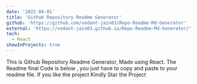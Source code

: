 ```yaml
---
date: '2022-04-01'
title: 'Github Repository Readme Generator'
github: 'https://github.com/vedant-jain03/Repo-Readme-Md-Generator'
external: 'https://vedant-jain03.github.io/Repo-Readme-Md-Generator/'
tech:
  - React
showInProjects: true
---
```


This is Github Repository Readme Generator, Made using React. The Readme final Code is below , you just have to copy and paste to your readme file. If you like the project Kindly Star the Project